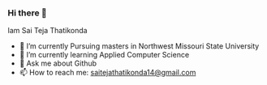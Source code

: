 ### Hi there 👋

Iam Sai Teja Thatikonda

- 🔭 I’m currently Pursuing masters in Northwest Missouri State University
- 🌱 I’m currently learning Applied Computer Science
- 💬 Ask me about Github
- 📫 How to reach me: saitejathatikonda14@gmail.com
